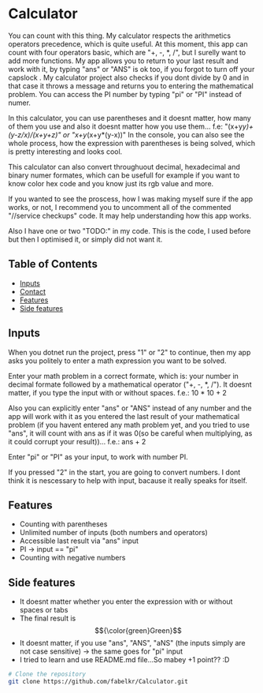 # Calculator

You can count with this thing. My calculator respects the arithmetics operators precedence, which is quite useful. At this moment, this app can count with four operators basic, which are "+, -, *, /", but I surelly want to add more functions. My app allows you to return to your last result and work with it, by typing "ans" or "ANS" is ok too, if you forgot to turn off your capslock . My calculator project also checks if you dont divide by 0 and in that case it throws a message and returns you to entering the mathematical problem. You can access the PI number by typing "pi" or "PI" instead of numer.

In this calculator, you can use parentheses and it doesnt matter, how many of them you use and also it doesnt matter how you use them...
f.e: "(x+y*y)+(y-z/x)/(x+y+z)" or "x+y*(x+y*(y-x))"
In the console, you can also see the whole process, how the expression with parentheses is being solved, which is pretty interesting and looks cool.

This calculator can also convert throughuout decimal, hexadecimal and binary numer formates, which can be usefull for example if you want to know color hex code and you know just its rgb value and more.

If you wanted to see the proscess, how I was making myself sure if the app works, or not, I recommend you to uncomment all of the commented "//service checkups" code. It may help understanding how this app works.

Also I have one or two "TODO:" in my code. This is the code, I used before but then I optimised it, or simply did not want it. 

## Table of Contents

- [Inputs](#inputs)
- [Contact](#contact)
- [Features](#features)
- [Side features](#side-features)

## Inputs

When you dotnet run the project, press "1" or "2" to continue, then my app asks you politely to enter a math expression you want to be solved.

Enter your math problem in a correct formate, which is: your number in decimal formate followed by a mathematical operator ("+, -, *, /"). It doesnt matter, if you type the input with or without spaces. f.e.: 10 * 10 + 2

Also you can explicitly enter "ans" or "ANS" instead of any number and the app will work with it as you entered the last result of your mathematical problem (if you havent entered any math problem yet, and you tried to use "ans", it will count with ans as if it was 0(so be careful when multiplying, as it could corrupt your result))... f.e.: ans + 2

Enter "pi" or "PI" as your input, to work with number PI.

If you pressed "2" in the start, you are going to convert numbers. I dont think it is nescessary to help with input, bacause it really speaks for itself.

## Features

- Counting with parentheses
- Unlimited number of inputs (both numbers and operators)
- Accessible last result via "ans" input
- PI -> input == "pi"
- Counting with negative numbers

## Side features

- It doesnt matter whether you enter the expression with or without spaces or tabs
- The final result is $${\color{green}Green}$$
- It doesnt matter, if you use "ans", "ANS", "aNS" (the inputs simply are not case       sensitive) -> the same goes for "pi" input
- I tried to learn and use README.md file...So mabey +1 point?? :D



```bash
# Clone the repository
git clone https://github.com/fabelkr/Calculator.git